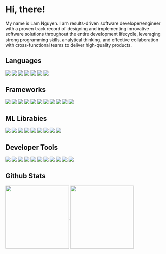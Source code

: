 # Hi, there!
My name is Lam Nguyen. I am results-driven software developer/engineer with a proven track record of designing and implementing innovative software solutions throughout the entire development lifecycle, leveraging strong programming skills, analytical thinking, and effective collaboration with cross-functional teams to deliver high-quality products.

## Languages
![](https://img.shields.io/badge/Python-informational?style=flat&logo=python&logoColor=ffffff&color=5a2970)
![](https://img.shields.io/badge/Java-informational?style=flat&logo=openjdk&logoColor=ffffff&color=5a2970)
![](https://img.shields.io/badge/CSharp-informational?style=flat&logo=csharp&logoColor=ffffff&color=5a2970)
![](https://img.shields.io/badge/JavaScript-informational?style=flat&logo=javascript&logoColor=ffffff&color=5a2970)
![](https://img.shields.io/badge/TypeScript-informational?style=flat&logo=typescript&logoColor=ffffff&color=5a2970)
![](https://img.shields.io/badge/HTML-informational?style=flat&logo=html5&logoColor=ffffff&color=5a2970)
![](https://img.shields.io/badge/CSS-informational?style=flat&logo=css3&logoColor=ffffff&color=5a2970)

## Frameworks
![](https://img.shields.io/badge/React.js-informational?style=flat&logo=react&logoColor=ffffff&color=5a2970)
![](https://img.shields.io/badge/Next.js-informational?style=flat&logo=next.js&logoColor=ffffff&color=5a2970)
![](https://img.shields.io/badge/Express.js-informational?style=flat&logo=express&logoColor=ffffff&color=5a2970)
![](https://img.shields.io/badge/GraphQL-informational?style=flat&logo=graphql&logoColor=ffffff&color=5a2970)
![](https://img.shields.io/badge/.NET-informational?style=flat&logo=.net&logoColor=ffffff&color=5a2970)
![](https://img.shields.io/badge/Flask-informational?style=flat&logo=flask&logoColor=ffffff&color=5a2970)
![](https://img.shields.io/badge/FastAPI-informational?style=flat&logo=fastapi&logoColor=ffffff&color=5a2970)
![](https://img.shields.io/badge/Django-informational?style=flat&logo=django&logoColor=ffffff&color=5a2970)
![](https://img.shields.io/badge/TailwindCSS-informational?style=flat&logo=tailwindcss&logoColor=ffffff&color=5a2970)
![](https://img.shields.io/badge/ShadcnUI-informational?style=flat&logo=shadcnui&logoColor=ffffff&color=5a2970)
![](https://img.shields.io/badge/MUI-informational?style=flat&logo=mui&logoColor=ffffff&color=5a2970)

## ML Librabies
![](https://img.shields.io/badge/Numpy-informational?style=flat&logo=numpy&logoColor=ffffff&color=5a2970)
![](https://img.shields.io/badge/Pandas-informational?style=flat&logo=pandas&logoColor=ffffff&color=5a2970)
![](https://img.shields.io/badge/Streamlit-informational?style=flat&logo=streamlit&logoColor=ffffff&color=5a2970)
![](https://img.shields.io/badge/ScikitLearn-informational?style=flat&logo=scikitlearn&logoColor=ffffff&color=5a2970)
![](https://img.shields.io/badge/TensorFlow-informational?style=flat&logo=tensorflow&logoColor=ffffff&color=5a2970)
![](https://img.shields.io/badge/Keras-informational?style=flat&logo=keras&logoColor=ffffff&color=5a2970)
![](https://img.shields.io/badge/PyTorch-informational?style=flat&logo=pytorch&logoColor=ffffff&color=5a2970)
![](https://img.shields.io/badge/OpenCV-informational?style=flat&logo=opencv&logoColor=ffffff&color=5a2970)
![](https://img.shields.io/badge/OpenAI-informational?style=flat&logo=openai&logoColor=ffffff&color=5a2970)

## Developer Tools
![](https://img.shields.io/badge/Git-informational?style=flat&logo=git&logoColor=ffffff&color=5a2970)
![](https://img.shields.io/badge/Docker-informational?style=flat&logo=docker&logoColor=ffffff&color=5a2970)
![](https://img.shields.io/badge/Kubernetes-informational?style=flat&logo=kubernetes&logoColor=ffffff&color=5a2970)
![](https://img.shields.io/badge/Linux-informational?style=flat&logo=linux&logoColor=ffffff&color=5a2970)
![](https://img.shields.io/badge/Redis-informational?style=flat&logo=redis&logoColor=ffffff&color=5a2970)
![](https://img.shields.io/badge/MongoDB-informational?style=flat&logo=mongodb&logoColor=ffffff&color=5a2970)
![](https://img.shields.io/badge/MicrosoftSqlServer-informational?style=flat&logo=microsoftsqlserver&logoColor=ffffff&color=5a2970)
![](https://img.shields.io/badge/MySQL-informational?style=flat&logo=mysql&logoColor=ffffff&color=5a2970)
![](https://img.shields.io/badge/PostgreSQL-informational?style=flat&logo=postgresql&logoColor=ffffff&color=5a2970)
![](https://img.shields.io/badge/Azure-informational?style=flat&logo=microsoftazure&logoColor=ffffff&color=5a2970)
![](https://img.shields.io/badge/AWS-informational?style=flat&logo=amazon&logoColor=ffffff&color=5a2970)


## Github Stats
<a href="https://github.com/LamNg99">
  <img height="200" align="center" src="https://github-readme-stats.vercel.app/api?username=LamNg99" />
  <img height="200" align="center" src="https://github-readme-stats.vercel.app/api/top-langs?username=LamNg99&langs_count=4&layout=compact" />
</a>
